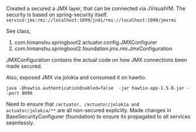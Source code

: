 Created a secured a JMX layer, that can be connected via JVisualVM. The security is based on spring-security itself.
```service:jmx:rmi://localhost:1099/jndi/rmi://localhost:1099/jmxrmi```

See class, 
1. com.himanshu.springboot2.actuator.config.JMXConfigurer
1. com.himanshu.springboot2.foundation.jmx.rmi.JmxConfiguration

JMXConfiguration contains the actual code on how JMX connections been made secured.

Also, exposed JMX via jolokia and consumed it on hawtio.

```java -Dhawtio.authenticationEnabled=false  -jar hawtio-app-1.5.8.jar --port 8090```

Need to ensure that ```/actuator, /actuator/jolokia and actuator/jolokia/**``` are all non-secured explicitly. Made changes in BaseSecurityConfigurer (foundation) to ensure its propagated to all services seamlessly. 